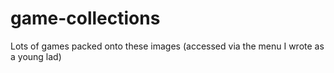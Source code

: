 # game-collections
Lots of games packed onto these images (accessed via the menu I wrote as a young lad)
